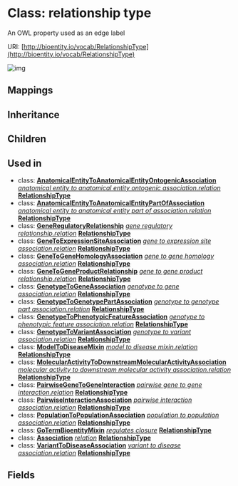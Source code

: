 # Class: relationship type


An OWL property used as an edge label

URI: [http://bioentity.io/vocab/RelationshipType](http://bioentity.io/vocab/RelationshipType)

![img](http://yuml.me/diagram/nofunky;dir:TB/class/\[AnatomicalEntityToAnatomicalEntityOntogenicAssociation]-%20relation(i)>\[RelationshipType],%20\[AnatomicalEntityToAnatomicalEntityPartOfAssociation]-%20relation(i)>\[RelationshipType],%20\[GeneRegulatoryRelationship]-%20relation(i)>\[RelationshipType],%20\[GeneToExpressionSiteAssociation]-%20relation(i)>\[RelationshipType],%20\[GeneToGeneHomologyAssociation]-%20relation(i)>\[RelationshipType],%20\[GeneToGeneProductRelationship]-%20relation(i)>\[RelationshipType],%20\[GenotypeToGeneAssociation]-%20relation(i)>\[RelationshipType],%20\[GenotypeToGenotypePartAssociation]-%20relation(i)>\[RelationshipType],%20\[GenotypeToPhenotypicFeatureAssociation]-%20relation(i)>\[RelationshipType],%20\[GenotypeToVariantAssociation]-%20relation(i)>\[RelationshipType],%20\[ModelToDiseaseMixin]-%20relation(i)>\[RelationshipType],%20\[MolecularActivityToDownstreamMolecularActivityAssociation]-%20relation(i)>\[RelationshipType],%20\[PairwiseGeneToGeneInteraction]-%20relation(i)>\[RelationshipType],%20\[PairwiseInteractionAssociation]-%20relation(i)>\[RelationshipType],%20\[PopulationToPopulationAssociation]-%20relation(i)>\[RelationshipType],%20\[GoTermBioentityMixin]-%20regulates%20closure(i)%20*>\[RelationshipType],%20\[Association]-%20relation(i)>\[RelationshipType],%20\[VariantToDiseaseAssociation]-%20relation(i)>\[RelationshipType])
## Mappings

## Inheritance

## Children

## Used in

 *  class: **[AnatomicalEntityToAnatomicalEntityOntogenicAssociation](AnatomicalEntityToAnatomicalEntityOntogenicAssociation.md)** *[anatomical entity to anatomical entity ontogenic association.relation](anatomical_entity_to_anatomical_entity_ontogenic_association_relation.md)* **[RelationshipType](RelationshipType.md)**
 *  class: **[AnatomicalEntityToAnatomicalEntityPartOfAssociation](AnatomicalEntityToAnatomicalEntityPartOfAssociation.md)** *[anatomical entity to anatomical entity part of association.relation](anatomical_entity_to_anatomical_entity_part_of_association_relation.md)* **[RelationshipType](RelationshipType.md)**
 *  class: **[GeneRegulatoryRelationship](GeneRegulatoryRelationship.md)** *[gene regulatory relationship.relation](gene_regulatory_relationship_relation.md)* **[RelationshipType](RelationshipType.md)**
 *  class: **[GeneToExpressionSiteAssociation](GeneToExpressionSiteAssociation.md)** *[gene to expression site association.relation](gene_to_expression_site_association_relation.md)* **[RelationshipType](RelationshipType.md)**
 *  class: **[GeneToGeneHomologyAssociation](GeneToGeneHomologyAssociation.md)** *[gene to gene homology association.relation](gene_to_gene_homology_association_relation.md)* **[RelationshipType](RelationshipType.md)**
 *  class: **[GeneToGeneProductRelationship](GeneToGeneProductRelationship.md)** *[gene to gene product relationship.relation](gene_to_gene_product_relationship_relation.md)* **[RelationshipType](RelationshipType.md)**
 *  class: **[GenotypeToGeneAssociation](GenotypeToGeneAssociation.md)** *[genotype to gene association.relation](genotype_to_gene_association_relation.md)* **[RelationshipType](RelationshipType.md)**
 *  class: **[GenotypeToGenotypePartAssociation](GenotypeToGenotypePartAssociation.md)** *[genotype to genotype part association.relation](genotype_to_genotype_part_association_relation.md)* **[RelationshipType](RelationshipType.md)**
 *  class: **[GenotypeToPhenotypicFeatureAssociation](GenotypeToPhenotypicFeatureAssociation.md)** *[genotype to phenotypic feature association.relation](genotype_to_phenotypic_feature_association_relation.md)* **[RelationshipType](RelationshipType.md)**
 *  class: **[GenotypeToVariantAssociation](GenotypeToVariantAssociation.md)** *[genotype to variant association.relation](genotype_to_variant_association_relation.md)* **[RelationshipType](RelationshipType.md)**
 *  class: **[ModelToDiseaseMixin](ModelToDiseaseMixin.md)** *[model to disease mixin.relation](model_to_disease_mixin_relation.md)* **[RelationshipType](RelationshipType.md)**
 *  class: **[MolecularActivityToDownstreamMolecularActivityAssociation](MolecularActivityToDownstreamMolecularActivityAssociation.md)** *[molecular activity to downstream molecular activity association.relation](molecular_activity_to_downstream_molecular_activity_association_relation.md)* **[RelationshipType](RelationshipType.md)**
 *  class: **[PairwiseGeneToGeneInteraction](PairwiseGeneToGeneInteraction.md)** *[pairwise gene to gene interaction.relation](pairwise_gene_to_gene_interaction_relation.md)* **[RelationshipType](RelationshipType.md)**
 *  class: **[PairwiseInteractionAssociation](PairwiseInteractionAssociation.md)** *[pairwise interaction association.relation](pairwise_interaction_association_relation.md)* **[RelationshipType](RelationshipType.md)**
 *  class: **[PopulationToPopulationAssociation](PopulationToPopulationAssociation.md)** *[population to population association.relation](population_to_population_association_relation.md)* **[RelationshipType](RelationshipType.md)**
 *  class: **[GoTermBioentityMixin](GoTermBioentityMixin.md)** *[regulates closure](regulates_closure.md)* **[RelationshipType](RelationshipType.md)**
 *  class: **[Association](Association.md)** *[relation](relation.md)* **[RelationshipType](RelationshipType.md)**
 *  class: **[VariantToDiseaseAssociation](VariantToDiseaseAssociation.md)** *[variant to disease association.relation](variant_to_disease_association_relation.md)* **[RelationshipType](RelationshipType.md)**
## Fields

